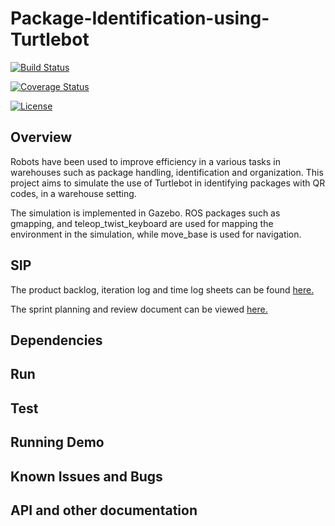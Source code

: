 # Package-Identification-using-Turtlebot

[![Build Status](https://travis-ci.org/Mayavan/Package-Identification-using-Turtlebot.svg?branch=master)](https://travis-ci.org/Mayavan/Package-Identification-using-Turtlebot)

[![Coverage Status](https://coveralls.io/repos/github/Mayavan/Package-Identification-using-Turtlebot/badge.svg?branch=master)](https://coveralls.io/github/Mayavan/Package-Identification-using-Turtlebot?branch=master)

[![License](https://img.shields.io/badge/License-BSD%203--Clause-blue.svg)](https://opensource.org/licenses/BSD-3-Clause)

## Overview

Robots have been used to improve efficiency in a various tasks in warehouses such as package handling, identification and organization. This project aims to simulate the use of Turtlebot in identifying packages with QR codes, in a warehouse setting. 

The simulation is implemented in Gazebo. ROS packages such as gmapping, and teleop_twist_keyboard are used for mapping the environment in the simulation, while move_base is used for navigation. 

## SIP

The product backlog, iteration log and time log sheets can be found [here.](https://docs.google.com/spreadsheets/d/1RWIvnbdE3t9a1EoGMhIvIEiinyssCJ5bO6Itf2WrIy8/edit?usp=sharing)

The sprint planning and review document can be viewed [here.](https://docs.google.com/document/d/1Zp-uh8ouf0MiTm6qED7pZ7B7P1d_7mmyq6RMpuOTYXM/edit?usp=sharing)


## Dependencies

## Run

## Test

## Running Demo

## Known Issues and Bugs

## API and other documentation
